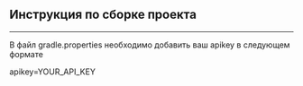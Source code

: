 ## Инструкция по сборке проекта

---
В файл gradle.properties необходимо добавить ваш apikey в следующем формате

apikey=YOUR_API_KEY
